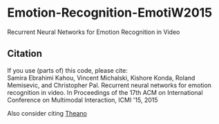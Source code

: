 # Emotion-Recognition-EmotiW2015
Recurrent Neural Networks for Emotion Recognition in Video

## Citation
If you use (parts of) this code, please cite:  
Samira Ebrahimi Kahou, Vincent Michalski, Kishore Konda, Roland Memisevic, and Christopher Pal. Recurrent neural networks for emotion recognition in video. In Proceedings of the 17th ACM on International Conference on Multimodal Interaction, ICMI '15, 2015

Also consider citing [Theano](http://deeplearning.net/software/theano/)
